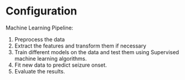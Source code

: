 # Configuration

Machine Learning Pipeline:

1)  Preprocess the data
2)  Extract the features and transform them if necessary
3)  Train different models on the data and test them using 
    Supervised machine learning algorithms.
4)  Fit new data to predict seizure onset.
5)  Evaluate the results. 